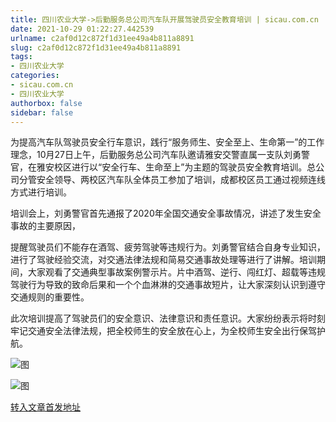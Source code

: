 ```yaml
---
title: 四川农业大学->后勤服务总公司汽车队开展驾驶员安全教育培训 | sicau.com.cn
date: 2021-10-29 01:22:27.442539
urlname: c2af0d12c872f1d31ee49a4b811a8891
slug: c2af0d12c872f1d31ee49a4b811a8891
tags: 
- 四川农业大学
categories:
- sicau.com.cn
- 四川农业大学
authorbox: false
sidebar: false
---
```

为提高汽车队驾驶员安全行车意识，践行“服务师生、安全至上、生命第一”的工作理念，10月27日上午，后勤服务总公司汽车队邀请雅安交警直属一支队刘勇警官，在雅安校区进行以“安全行车、生命至上”为主题的驾驶员安全教育培训。总公司分管安全领导、两校区汽车队全体员工参加了培训，成都校区员工通过视频连线方式进行培训。

培训会上，刘勇警官首先通报了2020年全国交通安全事故情况，讲述了发生安全事故的主要原因，
<!--more-->
提醒驾驶员们不能存在酒驾、疲劳驾驶等违规行为。刘勇警官结合自身专业知识，进行了驾驶经验交流，对交通法律法规和简易交通事故处理等进行了讲解。培训期间，大家观看了交通典型事故案例警示片。片中酒驾、逆行、闯红灯、超载等违规驾驶行为导致的致命后果和一个个血淋淋的交通事故短片，让大家深刻认识到遵守交通规则的重要性。

此次培训提高了驾驶员们的安全意识、法律意识和责任意识。大家纷纷表示将时刻牢记交通安全法律法规，把全校师生的安全放在心上，为全校师生安全出行保驾护航。

![图](https://news.sicau.edu.cn/__local/D/13/06/4853EA45305FCC9EC292925A525_859AE720_5042E.jpg)

![图](https://news.sicau.edu.cn/__local/4/B5/AB/830C04E6973387FBF896438F14D_D680D220_527D2.jpg)

[转入文章首发地址](https://news.sicau.edu.cn/info/1078/65136.htm)